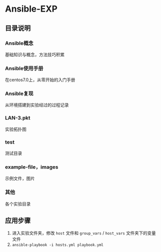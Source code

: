 # Ansible-EXP

## 目录说明

### Ansible概念

基础知识与概念，方法技巧积累

### Ansible使用手册

在centos7.0上，从零开始的入门手册

### Ansible复现

从环境搭建到实验经过的过程记录

### LAN-3.pkt

实验拓扑图

### test

测试目录

### example-file，images

示例文件，图片

### 其他

各个实验目录



## 应用步骤

1. 进入实验文件夹，修改 `host` 文件和 `group_vars` / `host_vars` 文件夹下的变量文件
2. `ansible-playbook -i hosts.yml playbook.yml`
